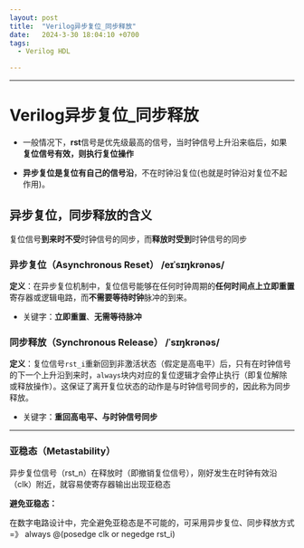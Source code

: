 ```yaml
---
layout: post
title:  "Verilog异步复位_同步释放"
date:   2024-3-30 18:04:10 +0700
tags:
  - Verilog HDL

---
```


---

# Verilog异步复位_同步释放

- 一般情况下，**rst**信号是优先级最高的信号，当时钟信号上升沿来临后，如果**复位信号有效，则执行复位操作**

- **异步复位是复位有自己的信号沿**，不在时钟沿复位(也就是时钟沿对复位不起作用)。

## **异步复位，同步释放的含义**

复位信号**到来时不受**时钟信号的同步，而**释放时受到**时钟信号的同步

### 异步复位（Asynchronous Reset） /eɪˈsɪŋkrənəs/

**定义**：在异步复位机制中，复位信号能够在任何时钟周期的**任何时间点上立即重置**寄存器或逻辑电路，而**不需要等待时钟**脉冲的到来。

- 关键字：**立即重置**、**无需等待脉冲**

### 同步释放（Synchronous Release）  /ˈsɪŋkrənəs/

**定义**：复位信号`rst_i`重新回到非激活状态（假定是高电平）后，只有在时钟信号的下一个上升沿到来时，`always`块内对应的复位逻辑才会停止执行（即复位解除或释放操作）。这保证了离开复位状态的动作是与时钟信号同步的，因此称为同步释放。  

- 关键字：**重回高电平、与时钟信号同步**

---

### 亚稳态（Metastability）

异步复位信号（rst_n）在释放时（即撤销复位信号），刚好发生在时钟有效沿（clk）附近，就容易使寄存器输出出现亚稳态

**避免亚稳态：**

在数字电路设计中，完全避免亚稳态是不可能的，可采用异步复位、同步释放方式 =》 always @(posedge clk or negedge rst_i)

